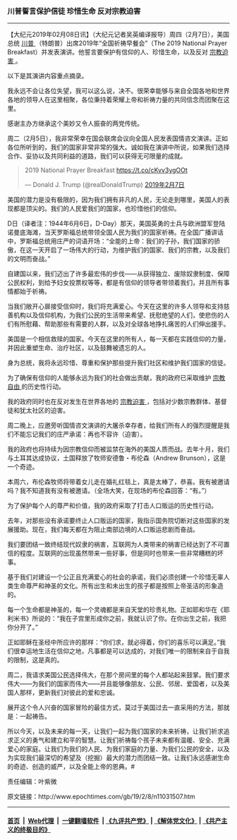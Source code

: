 ### 川普誓言保护信徒 珍惜生命 反对宗教迫害
------------------------

<p>
 【大纪元2019年02月08日讯】（大纪元记者吴英编译报导）周四（2月7日），美国总统
 <a href="http://www.epochtimes.com/gb/tag/%E5%B7%9D%E6%99%AE.html">
  川普
 </a>
 （特朗普）出席2019年“全国祈祷早餐会”（The 2019 National Prayer Breakfast）并发表演讲。他誓言要保护有信仰的人、珍惜生命，以及反对
 <a href="http://www.epochtimes.com/gb/tag/%E5%AE%97%E6%95%99%E8%BF%AB%E5%AE%B3.html">
  宗教迫害
 </a>
 。
</p>
<p>
 以下是其演讲内容重点摘录。
</p>
<p>
 我永远不会让各位失望，我可以这么说，决不。很荣幸能够与来自全国各地和世界各地的领导人在这里相聚，各位秉持着荣耀上帝和祈祷力量的共同信念而团聚在这里。
</p>
<p>
 感谢主办方继承这个美妙又令人振奋的两党传统。
</p>
<p>
 周二（2月5日），我非常荣幸在国会联席会议向全国人民发表国情咨文演讲。正如各位所听到的，我们的国家非常非常的强大。诚如我在演讲中所说，如果我们选择合作、妥协以及共同利益的道路，我们可以获得无可限量的成就。
</p>
<blockquote class="twitter-tweet" data-lang="zh-tw">
 <p dir="ltr" lang="en">
  2019 National Prayer Breakfast
  <a href="https://t.co/cKvv3ygOOt">
   https://t.co/cKvv3ygOOt
  </a>
 </p>
 <p>
  — Donald J. Trump (@realDonaldTrump)
  <a href="https://twitter.com/realDonaldTrump/status/1093529884104843265?ref_src=twsrc%5Etfw">
   2019年2月7日
  </a>
 </p>
</blockquote>
<p>
 <p>
  美国的潜力是没有极限的，因为我们拥有非凡的人民，无论走到哪里，美国人的表现都是顶尖的。我们的人民爱我们的国家，也珍惜他们的信仰。
 </p>
 <p>
  D日（译者注：1944年6月6日，D-Day）那天，美国英勇的士兵与欧洲盟军登陆诺曼底海滩，当天罗斯福总统带领全国人民为我们的国家祈祷。在全国广播讲话中，罗斯福总统用庄严的词语开场：“全能的上帝：我们的子孙，我们国家的骄傲，在这一天开启了一场伟大的行动，为维护我们的国家、我们的宗教，以及我们的文明而奋战。”
 </p>
 <p>
  自建国以来，我们迈出了许多最宏伟的步伐——从获得独立、废除奴隶制度、保障公民权利，到给予妇女投票权等等，都是有信仰的领导者带领着我们，并且所有事情都始于祈祷。
 </p>
 <p>
  当我们敞开心扉接受信仰时，我们将充满爱心。今天在这里的许多人领导和支持慈善机构以及信仰机构，为我们公民的生活带来希望、抚慰绝望的人们，使悲伤的人们有所慰藉、帮助那些有需要的人群，以及对全球各地挣扎痛苦的人们伸出援手。
 </p>
 <p>
  美国是一个相信救赎的国家。今天在这里的所有人，每一天都在实践信仰的力量，并因此重塑生命、治疗社区，以及鼓舞被遗忘的人。
 </p>
 <p>
  身为总统，我将永远珍惜、尊重和保护那些提升我们社区和维护我们国家的信徒。
 </p>
 <p>
  为了确保有信仰的人能够永远为我们的社会做出贡献，我的政府已采取维护
  <a href="http://www.epochtimes.com/gb/tag/%E5%AE%97%E6%95%99%E8%87%AA%E7%94%B1.html">
   宗教自由
  </a>
  的历史性行动。
 </p>
 <p>
  我的政府同时也在反对发生在世界各地的
  <a href="http://www.epochtimes.com/gb/tag/%E5%AE%97%E6%95%99%E8%BF%AB%E5%AE%B3.html">
   宗教迫害
  </a>
  ，包括对少数宗教群体、基督徒和犹太社区的迫害。
 </p>
 <p>
  周二晚上，应邀旁听国情咨文演讲的大屠杀幸存者，给我们所有人的强烈提醒是我们不能忘记我们的庄严承诺：再也不容许（迫害）。
 </p>
 <p>
  我的政府也将持续为因宗教信仰而被监禁在海外的美国人质而战。去年十月，我们与土耳其达成协议，土国释放了牧师安德鲁・布伦森（Andrew Brunson），这是一个奇迹。
 </p>
 <p>
  本周六，布伦森牧师将带着女儿走在婚礼红毯上，真是太棒了，恭喜。我有被邀请吗？我不知道我有没有被邀请。（全场大笑，在现场的布伦森回答：“有。”）
 </p>
 <p>
  为了保护每个人的尊严和价值，我的政府采取了打击人口贩运的历史性行动。
 </p>
 <p>
  去年，对那些没有承诺要终止人口贩运的国家，我指示国务院切断对这些国家的发展援助。现在，我们每天都在为阻止南部边境的人口贩运悲剧而奋战。
 </p>
 <p>
  我们要团结一致终结现代奴隶的祸害，互联网为人类带来的祸害已经达到了不可置信的程度。互联网的出现虽然带来一些好事，但是同时也带来一些非常糟糕的坏事。
 </p>
 <p>
  基于我们对建设一个公正且充满爱心的社会的承诺，我们必须创建一个珍惜无辜人类生命尊严和神圣的文化。所有出生和未出生的孩子都是按照上帝圣洁的形象造的。
 </p>
 <p>
  每一个生命都是神圣的，每一个灵魂都是来自天堂的珍贵礼物。正如耶和华在《耶利米书》所说的：“我在子宫里形成你之前，我就认识了你。在你出生之前，我把你分开了。”
 </p>
 <p>
  正如耶稣在圣经中所应许的那样：“你们求，就必得着，你们的喜乐可以满足。”我们很幸运地生活在信仰之地，凡事都是可以达成的，对我们唯一的限制来自于自我的限制，这是真的。
 </p>
 <p>
  周二，我请求美国公民选择伟大，在那个房间里的每个人都站起来鼓掌。我们要求伟大——为我们的国家而伟大——并且能够像朋友、公民、邻居、爱国者，以及美国人那样，更新我们对彼此的爱和忠诚。
 </p>
 <p>
  展开这个令人兴奋的国家冒险的最佳方式，莫过于美国过去一直采用的方法，那就是：一起祷告。
 </p>
 <p>
  所以今天，以及未来的每一天，让我们一起为我们国家的未来祈祷，让我们祈求追求正义的勇气和建立和平的智慧。让我们祈祷每个孩子未来都有温暖、安全、充满爱心的家庭。让我们为我们的人民、为我们家庭的力量、为我们公民的安全，以及为实现我们最深切的希望及（挖掘）最大的潜力而团结一致。让我们永远感谢生命的奇迹、创造的威严，以及全能上帝的恩典。#
 </p>
 <p>
 </p>
 <p>
  责任编辑：叶紫微
 </p>
</p>
原文链接：http://www.epochtimes.com/gb/19/2/8/n11031507.htm


------------------------
#### [首页](https://github.com/gfw-breaker/banned-news/blob/master/README.md) &nbsp;|&nbsp; [Web代理](https://github.com/labour-camp/helloworld) &nbsp;|&nbsp; [一键翻墙软件](https://github.com/gfw-breaker/nogfw/blob/master/README.md) &nbsp;| [《九评共产党》](https://github.com/gfw-breaker/9ping.md/blob/master/README.md#九评之一评共产党是什么) | [《解体党文化》](https://github.com/gfw-breaker/jtdwh.md/blob/master/README.md) | [《共产主义的终极目的》](https://github.com/gfw-breaker/gczydzjmd.md/blob/master/README.md)

